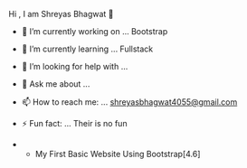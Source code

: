    Hi , I am Shreyas Bhagwat 👋

- 🔭 I’m currently working on ... Bootstrap
- 🌱 I’m currently learning ... Fullstack

- 🤔 I’m looking for help with ... 
- 💬 Ask me about ... 
- 📫 How to reach me: ... shreyasbhagwat4055@gmail.com

- ⚡ Fun fact: ... Their is no fun
- -  My First Basic Website Using Bootstrap[4.6] 
